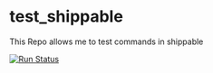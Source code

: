 # test_shippable
This Repo allows me to test commands in shippable

[![Run Status](https://api.shippable.com/projects/5926c26eca704207003f4b0c/badge?branch=master)](https://app.shippable.com/github/asanchezgiraldo/test_shippable)
